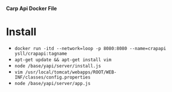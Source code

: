 **Carp Api Docker File**

# Install
* `docker run -itd --network=loop -p 8080:8080 --name=crapapi ysll/crapapi:tagname` 
* `apt-get update && apt-get install vim`
* `node /base/yapi/server/install.js`
* `vim /usr/local/tomcat/webapps/ROOT/WEB-INF/classes/config.properties`
* `node /base/yapi/server/app.js`